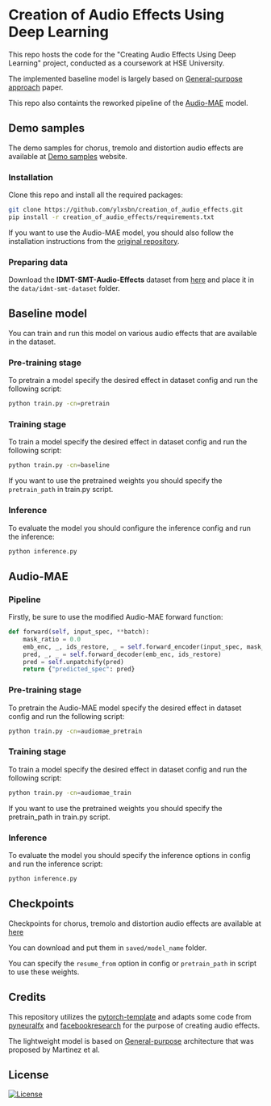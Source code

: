 # Creation of Audio Effects Using Deep Learning

This repo hosts the code for the "Creating Audio Effects Using Deep Learning" project, conducted as a coursework at HSE University.

The implemented baseline model is largely based on [General-purpose approach](https://arxiv.org/pdf/1905.06148) paper.

This repo also containts the reworked pipeline of the [Audio-MAE](https://github.com/facebookresearch/AudioMAE) model.

## Demo samples

The demo samples for chorus, tremolo and distortion audio effects are available at [Demo samples](https://ylxsbn.github.io/demos.html) website.

### Installation

Clone this repo and install all the required packages:
```bash
git clone https://github.com/ylxsbn/creation_of_audio_effects.git
pip install -r creation_of_audio_effects/requirements.txt
```

If you want to use the Audio-MAE model, you should also follow the installation instructions from the [original repository](https://github.com/facebookresearch/AudioMAE).

### Preparing data

Download the **IDMT-SMT-Audio-Effects** dataset from [here](https://zenodo.org/records/7544032) and place it in the `data/idmt-smt-dataset` folder.

## Baseline model

You can train and run this model on various audio effects that are available in the dataset.

### Pre-training stage

To pretrain a model specify the desired effect in dataset config and run the following script:

```bash
python train.py -cn=pretrain
```

### Training stage

To train a model specify the desired effect in dataset config and run the following script:

```bash
python train.py -cn=baseline
```

If you want to use the pretrained weights you should specify the `pretrain_path` in train.py script.

### Inference
To evaluate the model you should configure the inference config and run the inference:
```bash
python inference.py
```

## Audio-MAE

### Pipeline

Firstly, be sure to use the modified Audio-MAE forward function:

```python
def forward(self, input_spec, **batch):
    mask_ratio = 0.0
    emb_enc, _, ids_restore, _ = self.forward_encoder(input_spec, mask_ratio, mask_2d=self.mask_2d)
    pred, _, _ = self.forward_decoder(emb_enc, ids_restore)
    pred = self.unpatchify(pred)
    return {"predicted_spec": pred}
```

### Pre-training stage

To pretrain the Audio-MAE model specify the desired effect in dataset config and run the following script:

```bash
python train.py -cn=audiomae_pretrain
```

### Training stage

To train a model specify the desired effect in dataset config and run the following script:

```bash
python train.py -cn=audiomae_train
```

If you want to use the pretrained weights you should specify the pretrain_path in train.py script.

### Inference
To evaluate the model you should specify the inference options in config and run the inference script:
```bash
python inference.py
```

## Checkpoints

Checkpoints for chorus, tremolo and distortion audio effects are available at [here](https://drive.google.com/drive/folders/11vcegwz2z4I4xHN677P1_ZX0ST45x0Em?usp=drive_link)

You can download and put them in `saved/model_name` folder.

You can specify the `resume_from` option in config or `pretrain_path` in script to use these weights.

## Credits


This repository utilizes the [pytorch-template](https://github.com/Blinorot/pytorch_project_template/) and adapts some code from 
[pyneuralfx](https://github.com/ytsrt66589/pyneuralfx) and [facebookresearch](https://github.com/facebookresearch/) for the purpose of creating audio effects.

The lightweight model is based on [General-purpose](https://arxiv.org/pdf/1905.06148) architecture that was proposed by Martinez et al.


## License

[![License](https://img.shields.io/badge/license-MIT-blue.svg)](/LICENSE)